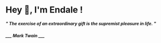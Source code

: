 <h1 title="head"> Hey 👋, I'm Endale !</h1>

**<h5><i>" The exercise of an extraordinary gift is the supremist pleasure in life. "</i></h5>**

*<b>___ Mark Twain ___</b>*

